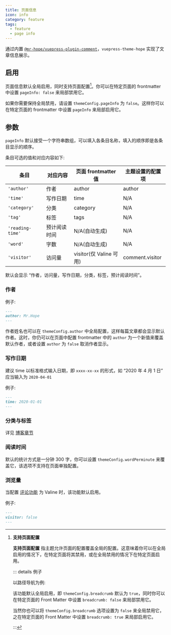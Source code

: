 ```yaml
---
title: 页面信息
icon: info
category: feature
tags:
  - feature
  - page info
---
```


通过内置 [`@mr-hope/vuepress-plugin-comment`](https://vuepress-theme-hope.github.io/comment/zh/)，`vuepress-theme-hope` 实现了文章信息展示。

<!-- more -->

## 启用

页面信息默认全局启用，同时支持页面配置[^applypartically]。你可以在特定页面的 frontmatter 中设置 `pageInfo: false` 来局部禁用它。

[^applypartically]: **支持页面配置** <Badge text="支持页面配置" />

    **支持页面配置** 指主题允许页面的配置覆盖全局的配置。这意味着你可以在全局启用的情况下，在特定页面将其禁用，或在全局禁用的情况下在特定页面启用。

    ::: details 例子

    以路径导航为例:

    该功能默认全局启用，即 `themeConfig.breadcrumb` 默认为 `true`，同时你可以在特定页面的 Front Matter 中设置 `breadcrumb: false` 来局部禁用它。

    当然你也可以将 `themeConfig.breadcrumb` 选项设置为 `false` 来全局禁用它，之在特定页面的 Front Matter 中设置 `breadcrumb: true` 来局部启用它。

    :::

如果你需要保持全局禁用，请设置 `themeConfig.pageInfo` 为 `false`。这样你可以在特定页面的 frontmatter 中设置 `pageInfo` 来局部启用它。

## 参数 <Badge text="支持页面配置" />

`pageInfo` 默认接受一个字符串数组，可以填入各条目名称，填入的顺序即是各条目显示的顺序。

条目可选的值和对应内容如下:

| 条目             | 对应内容     | 页面 frontmatter 值     | 主题设置的配置项 |
| ---------------- | ------------ | ----------------------- | ---------------- |
| `'author'`       | 作者         | author                  | author           |
| `'time'`         | 写作日期     | time                    | N/A              |
| `'category'`     | 分类         | category                | N/A              |
| `'tag'`          | 标签         | tags                    | N/A              |
| `'reading-time'` | 预计阅读时间 | N/A(自动生成)           | N/A              |
| `'word'`         | 字数         | N/A(自动生成)           | N/A              |
| `'visitor'`      | 访问量       | visitor(仅 Valine 可用) | comment.visitor  |

默认会显示 “作者，访问量，写作日期，分类，标签，预计阅读时间”。

### 作者 <Badge text="支持页面配置" />

例子:

```md
---
author: Mr.Hope
---
```

作者姓名也可以在 `themeConfig.author` 中全局配置，这样每篇文章都会显示默认作者。这时，你仍可以在页面中配置 frontmatter 中的 `author` 为一个新值来覆盖默认作者，或者设置 `author` 为 `false` 取消作者显示。

### 写作日期

建议 time 以标准格式输入日期，即 `xxxx-xx-xx` 的形式，如 “2020 年 4 月 1 日” 应当输入为 `2020-04-01`

例子:

```md
---
time: 2020-01-01
---
```

### 分类与标签

详见 [博客章节](../blog/category-and-tags.md)

### 阅读时间

默认的统计方式是一分钟 300 字，你可以设置 `themeConfig.wordPerminute` 来覆盖它，该选项不支持在页面单独配置。

### 浏览量 <Badge text="支持页面配置" />

当配置 [评论功能](comment.md) 为 Valine 时，该功能默认启用。

例子:

```md
---
visitor: false
---
```
